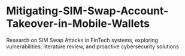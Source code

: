 # Mitigating-SIM-Swap-Account-Takeover-in-Mobile-Wallets
Research on SIM Swap Attacks in FinTech systems, exploring vulnerabilities, literature review, and proactive cybersecurity solutions
